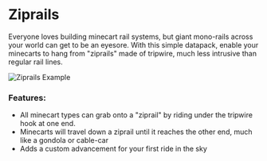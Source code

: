 # Ziprails<!--$headerTitle--><!--$pmc:delete-->

Everyone loves building minecart rail systems, but giant mono-rails across your world can get to be an eyesore. With this simple datapack, enable your minecarts to hang from "ziprails" made of tripwire, much less intrusive 
than regular rail lines. <!--$pmc:headerSize-->

![Ziprails Example](images/ziprails_example.webp) <!--$localAssetToURL--> <!--$modrinth:replaceWithVideo--> <!--$pmc:delete-->

### Features:
- All minecart types can grab onto a "ziprail" by riding under the tripwire hook at one end.
- Minecarts will travel down a ziprail until it reaches the other end, much like a gondola or cable-car
- Adds a custom advancement for your first ride in the sky
